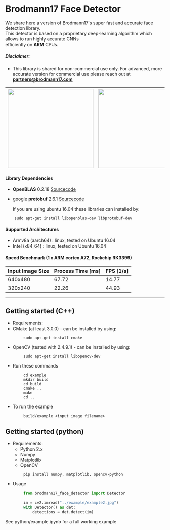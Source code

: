 # Brodmann17 Face Detector

We share here a version of Brodmann17's super fast and accurate face detection library.   
This detector is based on a proprietary deep-learning algorithm which allows to run highly accurate CNNs  
efficiently on **ARM** CPUs.

##### Disclaimer:
- This library is shared for non-commercial use only.  For advanced, more accurate version for commercial use please reach out at **partners@brodmann17.com**

| <img src="https://github.com/brodmann17/Brodmann17FaceDetector/blob/master/example/example_out.jpg" width="270" height="250"> | <img src="https://github.com/brodmann17/Brodmann17FaceDetector/blob/master/example/example2_out.jpg" width="270" height="250"> | <img src="https://github.com/brodmann17/Brodmann17FaceDetector/blob/master/example/example3_out.jpg" width="270" height="250"> |
--|--|--

#### Library Dependencies

- **OpenBLAS** 0.2.18 [Sourcecode](https://github.com/xianyi/OpenBLAS/releases/tag/v0.2.18)
 
- google **protobuf** 2.6.1 [Sourcecode](https://github.com/google/protobuf/releases/tag/v2.6.1)
 
    If you are using ubuntu 16.04 these libraries can installed by:
 
```
    sudo apt-get install libopenblas-dev libprotobuf-dev
```
  
#### Supported Architectures

 - Armv8a (aarch64) : linux, tested on Ubuntu 16.04
 - Intel (x84_64) : linux, tested on Ubuntu 16.04
 
#### Speed Benchmark (1 x ARM cortex A72, Rockchip RK3399)
| Input Image Size | Process Time [ms] | FPS [1/s] |
| --- | --- | --- |
| 640x480 | 67.72 | 14.77 |
| 320x240 | 22.26 | 44.93 |


----
  
## Getting started (C++)
  
- Requirements:
 - CMake (at least 3.0.0) - can be installed by using:

```
        sudo apt-get install cmake
```
 - OpenCV (tested with 2.4.9.1) - can be installed by using:
```
        sudo apt-get install libopencv-dev
```

 - Run these commands

````
        cd example 
        mkdir build  
        cd build  
        cmake .. 
        make
        cd ..
````
    
 - To run the example

```
        build/example <input image filename>
``` 

## Getting started (python)
 - Requirements:
    - Python 2.x
    - Numpy
    - Matplotlib
    - OpenCV
```
        pip install numpy, matplotlib, opencv-python
```
    
 - Usage     
```python
        from brodmann17_face_detector import Detector
    
        im = cv2.imread("../example/example2.jpg")
        with Detector() as det:
            detections = det.detect(im)
```
    
  See python/example.ipynb for a full working example
